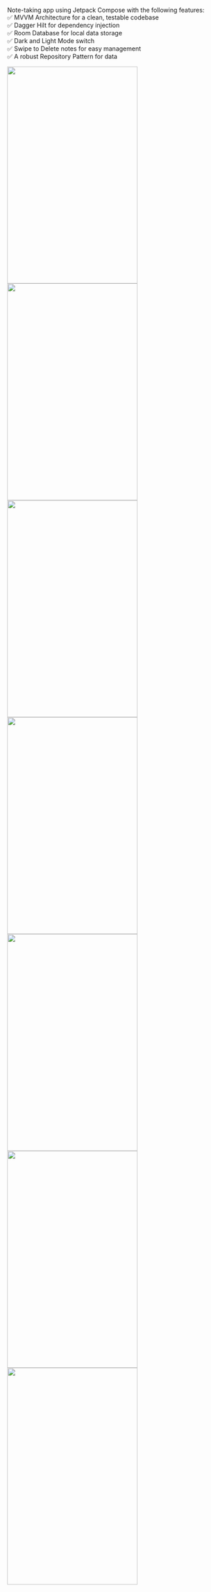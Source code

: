 
Note-taking app using Jetpack Compose with the following features:            
✅ MVVM Architecture for a clean, testable codebase        
✅ Dagger Hilt for dependency injection        
✅ Room Database for local data storage        
✅ Dark and Light Mode switch         
✅ Swipe to Delete notes for easy management        
✅ A robust Repository Pattern for data 

<img src="https://github.com/user-attachments/assets/f0eb377e-5e94-4ee6-bc33-0588383548ed" alt="" width="300" height="500">

<img src="https://github.com/user-attachments/assets/00f4ad96-294e-492f-ba21-b734b6208b06" alt="" width="300" height="500">

<img src="https://github.com/user-attachments/assets/c8eb24b4-16b2-4848-a10d-66af2e279538" alt="" width="300" height="500">

<img src="https://github.com/user-attachments/assets/2c2e1768-bc49-47f7-95b4-5922630a2094" alt="" width="300" height="500">

<img src="https://github.com/user-attachments/assets/caa54be4-d34f-4355-a4db-95a1cc4f120e" alt="" width="300" height="500">

<img src="https://github.com/user-attachments/assets/042ae543-453d-4fdc-bcee-9d3997f03fa7" alt="" width="300" height="500">

<img src="https://github.com/user-attachments/assets/7f8ff267-6b48-4dfa-b5bf-f8eb34c169fd" alt="" width="300" height="500">



